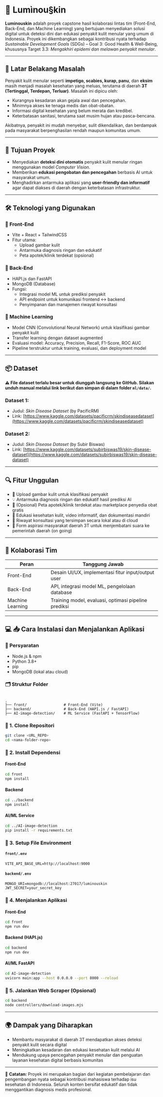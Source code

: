 # 🌟 Lumìnou§kin

**Luminouskin** adalah proyek capstone hasil kolaborasi lintas tim (Front-End, Back-End, dan Machine Learning) yang bertujuan menyediakan solusi digital untuk deteksi dini dan edukasi penyakit kulit menular yang umum di Indonesia. Proyek ini dikembangkan sebagai kontribusi nyata terhadap *Sustainable Development Goals* (SDGs) – Goal 3: Good Health & Well-Being, khususnya Target 3.3: *Mengakhiri epidemi dan melawan penyakit menular*.

---

## 📌 Latar Belakang Masalah

Penyakit kulit menular seperti **impetigo, scabies, kurap, panu**, dan **eksim** masih menjadi masalah kesehatan yang meluas, terutama di daerah **3T (Tertinggal, Terdepan, Terluar)**. Masalah ini dipicu oleh:

- Kurangnya kesadaran akan gejala awal dan pencegahan.
- Minimnya akses ke tenaga medis dan obat-obatan.
- Informasi digital kesehatan yang belum merata dan kredibel.
- Keterbatasan sanitasi, terutama saat musim hujan atau pasca-bencana.

Akibatnya, penyakit ini mudah menyebar, sulit dikendalikan, dan berdampak pada masyarakat berpenghasilan rendah maupun komunitas umum.

---

## 🎯 Tujuan Proyek

- Menyediakan **deteksi dini otomatis** penyakit kulit menular ringan menggunakan model *Computer Vision*.
- Memberikan **edukasi pengobatan dan pencegahan** berbasis AI untuk masyarakat umum.
- Menghadirkan antarmuka aplikasi yang **user-friendly dan informatif** agar dapat diakses di daerah dengan keterbatasan infrastruktur.

---

## 🛠️ Teknologi yang Digunakan

### 🔹 Front-End
- Vite + React + TailwindCSS
- Fitur utama:
  - Upload gambar kulit
  - Antarmuka diagnosis ringan dan edukatif
  - Peta apotek/klinik terdekat (opsional)

### 🔹 Back-End
- HAPI.js dan FastAPI
- MongoDB (Database)
- Fungsi:
  - Integrasi model ML untuk prediksi penyakit
  - API endpoint untuk komunikasi frontend ↔ backend
  - Penyimpanan dan manajemen riwayat konsultasi

### 🔹 Machine Learning
- Model CNN (Convolutional Neural Network) untuk klasifikasi gambar penyakit kulit
- Transfer learning dengan dataset augmented
- Evaluasi model: Accuracy, Precision, Recall, F1-Score, ROC AUC
- Pipeline terstruktur untuk training, evaluasi, dan deployment model

---

## 📦 Dataset

**⚠️ File dataset terlalu besar untuk diunggah langsung ke GitHub. Silakan unduh manual melalui link berikut dan simpan di dalam folder `ml/data/`.**

### Dataset 1:
- Judul: *Skin Disease Dataset* (by PacificRM)  
- Link: [https://www.kaggle.com/datasets/pacificrm/skindiseasedataset](https://www.kaggle.com/datasets/pacificrm/skindiseasedataset)

### Dataset 2:
- Judul: *Skin Disease Dataset* (by Subir Biswas)  
- Link: [https://www.kaggle.com/datasets/subirbiswas19/skin-disease-dataset](https://www.kaggle.com/datasets/subirbiswas19/skin-disease-dataset)

---

## 🔍 Fitur Unggulan

- 🎨 Upload gambar kulit untuk klasifikasi penyakit
- 💡 Antarmuka diagnosis ringan dan edukatif hasil prediksi AI
- 📍 (Opsional) Peta apotek/klinik terdekat atau marketplace penyedia obat gratis
- 📖 Edukasi kesehatan kulit, video informatif, dan dokumentasi mandiri
- 📃 Riwayat konsultasi yang tersimpan secara lokal atau di cloud
- 📣 Form aspirasi masyarakat daerah 3T untuk menjembatani suara ke pemerintah daerah (on going)

---

## 🤝 Kolaborasi Tim

| Peran          | Tanggung Jawab                                         |
|----------------|--------------------------------------------------------|
| Front-End      | Desain UI/UX, implementasi fitur input/output user    |
| Back-End       | API, integrasi model ML, pengelolaan database         |
| Machine Learning | Training model, evaluasi, optimasi pipeline prediksi |

---

## 💻 📥 Cara Instalasi dan Menjalankan Aplikasi

### 🔧 Persyaratan
- Node.js & npm
- Python 3.8+
- pip
- MongoDB (lokal atau cloud)

### 🗂 Struktur Folder

```

.
├── front/                 # Front-End (Vite)
├── backend/               # Back-End (HAPI.js / FastAPI)
├── AI-image-detection/    # ML Service (FastAPI + TensorFlow)

````

### 🔹 1. Clone Repositori

```bash
git clone <URL_REPO>
cd <nama-folder-repo>
````

### 🔹 2. Install Dependensi

#### Front-End

```bash
cd front
npm install
```

#### Backend

```bash
cd ../backend
npm install
```

#### AI/ML Service

```bash
cd ../AI-image-detection
pip install -r requirements.txt
```

### 🔹 3. Setup File Environment

#### `front/.env`

```env
VITE_API_BASE_URL=http://localhost:9000
```

#### `backend/.env`

```env
MONGO_URI=mongodb://localhost:27017/luminouskin
JWT_SECRET=your_secret_key
```

### 🔹 4. Menjalankan Aplikasi

#### Front-End

```bash
cd front
npm run dev
```

#### Backend (HAPI.js)

```bash
cd backend
npm run dev
```

#### AI/ML FastAPI

```bash
cd AI-image-detection
uvicorn main:app --host 0.0.0.0 --port 8000 --reload
```

### 🔹 5. Jalankan Web Scraper (Opsional)

```bash
cd backend
node controllers/download-images.mjs
```

---

## 🌍 Dampak yang Diharapkan

- Membantu masyarakat di daerah 3T mendapatkan akses deteksi penyakit kulit secara digital
- Meningkatkan kesadaran dan edukasi kesehatan kulit melalui AI
- Mendukung upaya pencegahan penyakit menular dan penguatan layanan kesehatan digital berbasis komunitas

---

📌 **Catatan:** Proyek ini merupakan bagian dari kegiatan pembelajaran dan pengembangan nyata sebagai kontribusi mahasiswa terhadap isu kesehatan di Indonesia. Seluruh konten bersifat edukatif dan tidak menggantikan diagnosis medis profesional.
